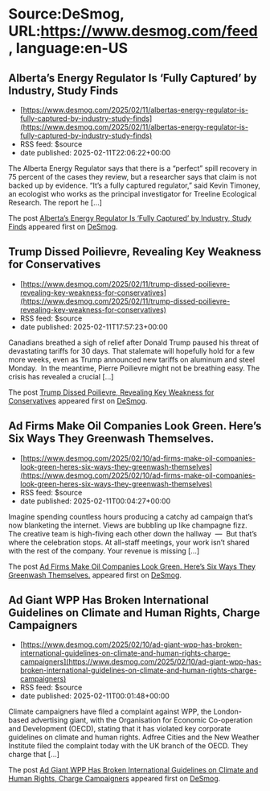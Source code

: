 # Source:DeSmog, URL:https://www.desmog.com/feed, language:en-US

## Alberta’s Energy Regulator Is ‘Fully Captured’ by Industry, Study Finds
 - [https://www.desmog.com/2025/02/11/albertas-energy-regulator-is-fully-captured-by-industry-study-finds](https://www.desmog.com/2025/02/11/albertas-energy-regulator-is-fully-captured-by-industry-study-finds)
 - RSS feed: $source
 - date published: 2025-02-11T22:06:22+00:00

<p>The Alberta Energy Regulator says that there is a “perfect” spill recovery in 75 percent of the cases they review, but a researcher says that claim is not backed up by evidence. “It’s a fully captured regulator,” said Kevin Timoney, an ecologist who works as the principal investigator for Treeline Ecological Research. The report he [&#8230;]</p>
<p>The post <a href="https://www.desmog.com/2025/02/11/albertas-energy-regulator-is-fully-captured-by-industry-study-finds/" data-wpel-link="internal">Alberta’s Energy Regulator Is ‘Fully Captured’ by Industry, Study Finds</a> appeared first on <a href="https://www.desmog.com" data-wpel-link="internal">DeSmog</a>.</p>

## Trump Dissed Poilievre, Revealing Key Weakness for Conservatives
 - [https://www.desmog.com/2025/02/11/trump-dissed-poilievre-revealing-key-weakness-for-conservatives](https://www.desmog.com/2025/02/11/trump-dissed-poilievre-revealing-key-weakness-for-conservatives)
 - RSS feed: $source
 - date published: 2025-02-11T17:57:23+00:00

<p>Canadians breathed a sigh of relief after Donald Trump paused his threat of devastating tariffs for 30 days. That stalemate will hopefully hold for a few more weeks, even as Trump announced new tariffs on aluminum and steel Monday.&#160; In the meantime, Pierre Poilievre might not be breathing easy. The crisis has revealed a crucial [&#8230;]</p>
<p>The post <a href="https://www.desmog.com/2025/02/11/trump-dissed-poilievre-revealing-key-weakness-for-conservatives/" data-wpel-link="internal">Trump Dissed Poilievre, Revealing Key Weakness for Conservatives</a> appeared first on <a href="https://www.desmog.com" data-wpel-link="internal">DeSmog</a>.</p>

## Ad Firms Make Oil Companies Look Green. Here’s Six Ways They Greenwash Themselves.
 - [https://www.desmog.com/2025/02/10/ad-firms-make-oil-companies-look-green-heres-six-ways-they-greenwash-themselves](https://www.desmog.com/2025/02/10/ad-firms-make-oil-companies-look-green-heres-six-ways-they-greenwash-themselves)
 - RSS feed: $source
 - date published: 2025-02-11T00:04:27+00:00

<p>Imagine spending countless hours producing a catchy ad campaign that’s now blanketing the internet. Views are bubbling up like champagne fizz. The creative team is high-fiving each other down the hallway&#160; —&#160; But that’s where the celebration stops. At all-staff meetings, your work isn’t shared with the rest of the company. Your revenue is missing [&#8230;]</p>
<p>The post <a href="https://www.desmog.com/2025/02/10/ad-firms-make-oil-companies-look-green-heres-six-ways-they-greenwash-themselves/" data-wpel-link="internal">Ad Firms Make Oil Companies Look Green. Here’s Six Ways They Greenwash Themselves.</a> appeared first on <a href="https://www.desmog.com" data-wpel-link="internal">DeSmog</a>.</p>

## Ad Giant WPP Has Broken International Guidelines on Climate and Human Rights, Charge Campaigners
 - [https://www.desmog.com/2025/02/10/ad-giant-wpp-has-broken-international-guidelines-on-climate-and-human-rights-charge-campaigners](https://www.desmog.com/2025/02/10/ad-giant-wpp-has-broken-international-guidelines-on-climate-and-human-rights-charge-campaigners)
 - RSS feed: $source
 - date published: 2025-02-11T00:01:48+00:00

<p>Climate campaigners have filed a complaint against WPP, the London-based advertising giant, with the Organisation for Economic Co-operation and Development (OECD), stating that it has violated key corporate guidelines on climate and human rights. Adfree Cities and the New Weather Institute filed the complaint today with the UK branch of the OECD. They charge that [&#8230;]</p>
<p>The post <a href="https://www.desmog.com/2025/02/10/ad-giant-wpp-has-broken-international-guidelines-on-climate-and-human-rights-charge-campaigners/" data-wpel-link="internal">Ad Giant WPP Has Broken International Guidelines on Climate and Human Rights, Charge Campaigners</a> appeared first on <a href="https://www.desmog.com" data-wpel-link="internal">DeSmog</a>.</p>

